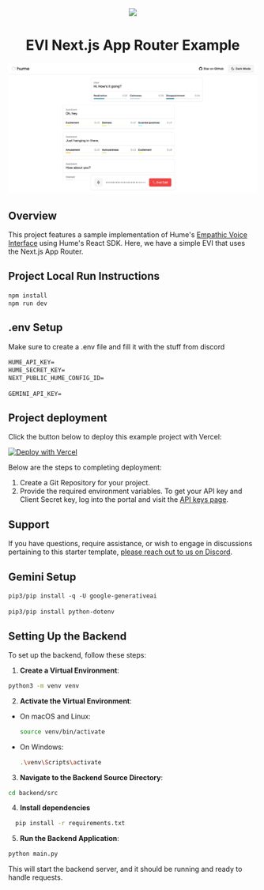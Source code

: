 <div align="center">
  <img src="https://storage.googleapis.com/hume-public-logos/hume/hume-banner.png">
  <h1>EVI Next.js App Router Example</h1>
</div>

![preview.png](preview.png)

## Overview

This project features a sample implementation of Hume's [Empathic Voice Interface](https://hume.docs.buildwithfern.com/docs/empathic-voice-interface-evi/overview) using Hume's React SDK. Here, we have a simple EVI that uses the Next.js App Router.

## Project Local Run Instructions
```
npm install
npm run dev
```

## .env Setup
Make sure to create a .env file and fill it with the stuff from discord
```
HUME_API_KEY=
HUME_SECRET_KEY=
NEXT_PUBLIC_HUME_CONFIG_ID=

GEMINI_API_KEY=
```

## Project deployment

Click the button below to deploy this example project with Vercel:

[![Deploy with Vercel](https://vercel.com/button)](https://vercel.com/new/clone?repository-url=https%3A%2F%2Fgithub.com%2Fhumeai%2Fhume-evi-next-js-starter&env=HUME_API_KEY,HUME_SECRET_KEY)

Below are the steps to completing deployment:

1. Create a Git Repository for your project.
2. Provide the required environment variables. To get your API key and Client Secret key, log into the portal and visit the [API keys page](https://beta.hume.ai/settings/keys).

## Support

If you have questions, require assistance, or wish to engage in discussions pertaining to this starter template, [please reach out to us on Discord](https://link.hume.ai/discord).

## Gemini Setup
```
pip3/pip install -q -U google-generativeai

pip3/pip install python-dotenv
```


## Setting Up the Backend

To set up the backend, follow these steps:

1. **Create a Virtual Environment**:
  ```bash
  python3 -m venv venv
  ```

2. **Activate the Virtual Environment**:
  - On macOS and Linux:
    ```bash
    source venv/bin/activate
    ```
  - On Windows:
    ```bash
    .\venv\Scripts\activate
    ```

3. **Navigate to the Backend Source Directory**:
  ```bash
  cd backend/src
  ```

4. **Install dependencies**

```bash
  pip install -r requirements.txt
  ```

5. **Run the Backend Application**:
  ```bash
  python main.py
  ```

This will start the backend server, and it should be running and ready to handle requests.
